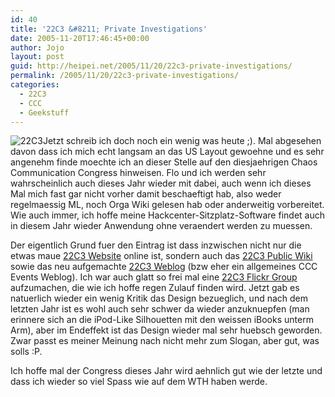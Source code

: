```yaml
---
id: 40
title: '22C3 &#8211; Private Investigations'
date: 2005-11-20T17:46:45+00:00
author: Jojo
layout: post
guid: http://heipei.net/2005/11/20/22c3-private-investigations/
permalink: /2005/11/20/22c3-private-investigations/
categories:
  - 22C3
  - CCC
  - Geekstuff
---
```

<img src="/weblog/22c3_400x40px.png" alt="22C3" class="alignleft" />Jetzt schreib ich doch noch ein wenig was heute ;). Mal abgesehen davon dass ich mich echt langsam an das US Layout gewoehne und es sehr angenehm finde moechte ich an dieser Stelle auf den diesjaehrigen Chaos Communication Congress hinweisen. Flo und ich werden sehr wahrscheinlich auch dieses Jahr wieder mit dabei, auch wenn ich dieses Mal mich fast gar nicht vorher damit beschaeftigt hab, also weder regelmaessig ML, noch Orga Wiki gelesen hab oder anderweitig vorbereitet. Wie auch immer, ich hoffe meine Hackcenter-Sitzplatz-Software findet auch in diesem Jahr wieder Anwendung ohne veraendert werden zu muessen.
  
Der eigentlich Grund fuer den Eintrag ist dass inzwischen nicht nur die etwas maue [22C3 Website](http://www.ccc.de/congress/2005/) online ist, sondern auch das [22C3 Public Wiki](https://events.ccc.de/congress/2005/wiki/22C3_Public_Wiki) sowie das neu aufgemachte [22C3 Weblog](http://events.ccc.de/) (bzw eher ein allgemeines CCC Events Weblog). Ich war auch glatt so frei mal eine [22C3 Flickr Group](http://flickr.com/groups/22c3/) aufzumachen, die wie ich hoffe regen Zulauf finden wird. Jetzt gab es natuerlich wieder ein wenig Kritik das Design bezueglich, und nach dem letzten Jahr ist es wohl auch sehr schwer da wieder anzuknuepfen (man erinnere sich an die iPod-Like Silhouetten mit den weissen iBooks unterm Arm), aber im Endeffekt ist das Design wieder mal sehr huebsch geworden. Zwar passt es meiner Meinung nach nicht mehr zum Slogan, aber gut, was solls :P.
  
Ich hoffe mal der Congress dieses Jahr wird aehnlich gut wie der letzte und dass ich wieder so viel Spass wie auf dem WTH haben werde.
